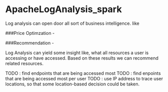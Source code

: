 # ApacheLogAnalysis_spark

Log analysis can open door all sort of business intelligence. like 

###Price Optimzation -

###Recommendation - 

Log Analysis can yield some insight like, what all resources a user is accessing or have accessed.
Based on these results we can recommend related resources.



TODO : find endpoints that are being accessed most
TODO : find enpoints that are being accessed most per user
TODO : use IP address to trace user locations, so that some location-based decision could be taken.
